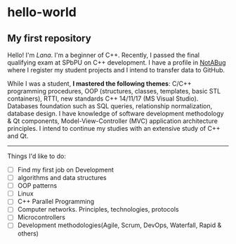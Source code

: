 # hello-world
## Му first repository

Hello! 
I'm *Lana*. I'm a beginner of C++.
Recently, I passed the final qualifying exam at SPbPU on C++ development. I have a profile in [NotABug](https://notabug.org/Owl_L) where I register my student projects and I intend to transfer data to GitHub.

While I was a student, **I mastered the following themes**: C/C++ programming procedures, OOP (structures, classes, templates, basic STL containers), RTTI, new standards C++ 14/11/17 (MS Visual Studio).  Databases foundation such as SQL queries, relationship normalization, database design.
I have knowledge of software development methodology & Qt components, Model-View-Controller (MVC) application architecture principles.
I intend to continue my studies with an extensive study of C++ and Qt.

---

Things I'd like to do:
- [ ] Find my first job on Development
- [ ] algorithms and data structures
- [ ] OOP patterns
- [ ] Linux
- [ ] C++ Parallel Programming
- [ ] Computer networks. Principles, technologies, protocols
- [ ] Microcontrollers
- [ ] Development methodologies(Agile, Scrum, DevOps, Waterfall, Rapid & others)
